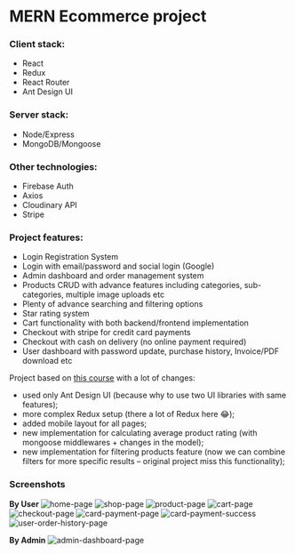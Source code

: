# MERN Ecommerce project

### Client stack:

- React
- Redux
- React Router
- Ant Design UI

### Server stack:

- Node/Express
- MongoDB/Mongoose

### Other technologies:

- Firebase Auth
- Axios
- Cloudinary API
- Stripe

### Project features:

- Login Registration System
- Login with email/password and social login (Google)
- Admin dashboard and order management system
- Products CRUD with advance features including categories, sub-categories, multiple image uploads etc
- Plenty of advance searching and filtering options
- Star rating system
- Cart functionality with both backend/frontend implementation
- Checkout with stripe for credit card payments
- Checkout with cash on delivery (no online payment required)
- User dashboard with password update, purchase history, Invoice/PDF download etc

Project based on [this course](https://www.udemy.com/course/react-redux-ecommerce/) with a lot of changes:

- used only Ant Design UI (because why to use two UI libraries with same features);
- more complex Redux setup (there a lot of Redux here 😂);
- added mobile layout for all pages;
- new implementation for calculating average product rating (with mongoose middlewares + changes in the model);
- new implementation for filtering products feature (now we can combine filters for more specific results – original project miss this functionality);

### Screenshots

**By User**
![home-page](https://user-images.githubusercontent.com/20335885/148426821-c12d797b-6610-490d-b18a-0b1e9cce338f.jpg)
![shop-page](https://user-images.githubusercontent.com/20335885/148426882-b3c67245-325e-46f6-95aa-616959909827.jpg)
![product-page](https://user-images.githubusercontent.com/20335885/148426915-1966a7b9-451f-4034-a2ac-9d1dcad0548e.jpg)
![cart-page](https://user-images.githubusercontent.com/20335885/148426967-170cf311-f53c-4cff-9f18-dd0ef93696a8.jpg)
![checkout-page](https://user-images.githubusercontent.com/20335885/148427018-f7195fc3-4702-41de-93fb-e56970a1bfef.jpg)
![card-payment-page](https://user-images.githubusercontent.com/20335885/148427079-e25dfd12-f2aa-4742-9a53-3a9e5e24bc23.jpg)
![card-payment-success](https://user-images.githubusercontent.com/20335885/148427138-41723ed1-e3f1-4ff7-935e-a5b14b08b3ea.jpg)
![user-order-history-page](https://user-images.githubusercontent.com/20335885/148427194-314c13d7-3b39-4cf5-bf75-b418ca9176ac.jpg)

**By Admin**
![admin-dashboard-page](https://user-images.githubusercontent.com/20335885/148427256-b9a55636-0dcb-4ed8-bbdb-0c19e956a6e4.jpg)
